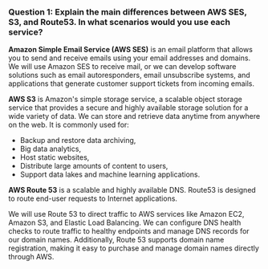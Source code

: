 ### Question 1: Explain the main differences between AWS SES, S3, and Route53. In what scenarios would you use each service?

**Amazon Simple Email Service (AWS SES)** is an email platform that allows you to send and receive emails using your email addresses and domains. We will use Amazon SES to receive mail, or we can develop software solutions such as email autoresponders, email unsubscribe systems, and applications that generate customer support tickets from incoming emails.

**AWS S3** is Amazon's simple storage service, a scalable object storage service that provides a secure and highly available storage solution for a wide variety of data. We can store and retrieve data anytime from anywhere on the web. It is commonly used for:
* Backup and restore data archiving,
* Big data analytics,
* Host static websites,
* Distribute large amounts of content to users,
* Support data lakes and machine learning applications.

**AWS Route 53** is a scalable and highly available DNS. Route53 is designed to route end-user requests to Internet applications. 

We will use Route 53 to direct traffic to AWS services like Amazon EC2, Amazon S3, and Elastic Load Balancing. We can configure DNS health checks to route traffic to healthy endpoints and manage DNS records for our domain names. Additionally, Route 53 supports domain name registration, making it easy to purchase and manage domain names directly through AWS.
